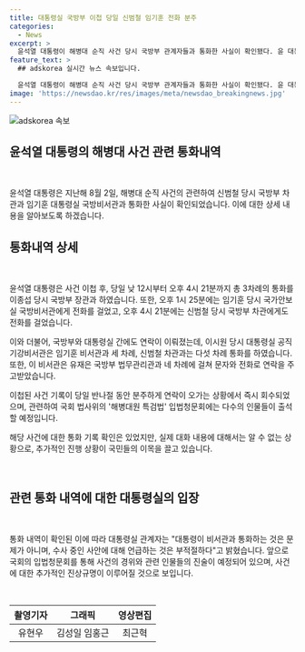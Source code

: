 ```yaml
---
title: 대통령실 국방부 이첩 당일 신범철 임기훈 전화 분주
categories:
  - News
excerpt: >
  윤석열 대통령이 해병대 순직 사건 당시 국방부 관계자들과 통화한 사실이 확인됐다. 윤 대통령은 사건 기록이 경찰에 이첩된 직후 국방부 장관과 국방비서관, 국방부 차관과 각각 통화했으며 대통령실 공직기강비서관 역시 관계자들과 연락을 주고받았다. 이에 대해 대통령실은 대통령과 비서관 간 통화는 문제가 아니라며 수사 중인 사안에 언급하는 것은 부적절하다고 설명했다. 해당 사건과 관련하여 국회 법사위는 다수의 관계자들을 청문회에 출석시킬 예정이다.
feature_text: >
  ## adskorea 실시간 뉴스 속보입니다.

  윤석열 대통령이 해병대 순직 사건 당시 국방부 관계자들과 통화한 사실이 확인됐다. 윤 대통령은 사건 기록이 경찰에 이첩된 직후 국방부 장관과 국방비서관, 국방부 차관과 각각 통화했으며 대통령실 공직기강비서관 역시 관계자들과 연락을 주고받았다. 이에 대해 대통령실은 대통령과 비서관 간 통화는 문제가 아니라며 수사 중인 사안에 언급하는 것은 부적절하다고 설명했다. 해당 사건과 관련하여 국회 법사위는 다수의 관계자들을 청문회에 출석시킬 예정이다.
image: 'https://newsdao.kr/res/images/meta/newsdao_breakingnews.jpg'
---
```


<p><img src="https://newsdao.kr/res/images/meta/newsdao_breakingnews.jpg" alt="adskorea 속보" /></p>

<h2 data-ke-size="size26">윤석열 대통령의 해병대 사건 관련 통화내역</h2>

<p data-ke-size="size16">&nbsp;</p>

<p>윤석열 대통령은 지난해 8월 2일, 해병대 순직 사건의 관련하여 신범철 당시 국방부 차관과 임기훈 대통령실 국방비서관과 통화한 사실이 확인되었습니다. 이에 대한 상세 내용을 알아보도록 하겠습니다.</p>

<h2 data-ke-size="size24">통화내역 상세</h2>

<p data-ke-size="size16">&nbsp;</p>

<p>윤석열 대통령은 사건 이첩 후, 당일 낮 12시부터 오후 4시 21분까지 총 3차례의 통화를 이종섭 당시 국방부 장관과 하였습니다. 또한, 오후 1시 25분에는 임기훈 당시 국가안보실 국방비서관에게 전화를 걸었고, 오후 4시 21분에는 신범철 당시 국방부 차관에게도 전화를 걸었습니다.</p>

<p>이와 더불어, 국방부와 대통령실 간에도 연락이 이뤄졌는데, 이시원 당시 대통령실 공직기강비서관은 임기훈 비서관과 세 차례, 신범철 차관과는 다섯 차례 통화를 하였습니다. 또한, 이 비서관은 유재은 국방부 법무관리관과 네 차례에 걸쳐 문자와 전화로 연락을 주고받았습니다.</p>

<p>이첩된 사건 기록이 당일 반나절 동안 분주하게 연락이 오가는 상황에서 즉시 회수되었으며, 관련하여 국회 법사위의 '해병대원 특검법' 입법청문회에는 다수의 인물들이 출석할 예정입니다.</p>

<p>해당 사건에 대한 통화 기록 확인은 있었지만, 실제 대화 내용에 대해서는 알 수 없는 상황으로, 추가적인 진행 상황이 국민들의 이목을 끌고 있습니다.</p>

<p data-ke-size="size16">&nbsp;</p>

<h2 data-ke-size="size24">관련 통화 내역에 대한 대통령실의 입장</h2>

<p data-ke-size="size16">&nbsp;</p>

<p>통화 내역이 확인된 이에 따라 대통령실 관계자는 "대통령이 비서관과 통화하는 것은 문제가 아니며, 수사 중인 사안에 대해 언급하는 것은 부적절하다"고 밝혔습니다. 앞으로 국회의 입법청문회를 통해 사건의 경위와 관련 인물들의 진술이 예정되어 있으며, 사건에 대한 추가적인 진상규명이 이루어질 것으로 보입니다.</p>

<p data-ke-size="size16">&nbsp;</p>

<table>
  <thead>
    <tr>
      <th style="text-align: center;">촬영기자</th>
      <th style="text-align: center;">그래픽</th>
      <th style="text-align: center;">영상편집</th>
    </tr>
  </thead>
  <tbody>
    <tr>
      <td style="text-align: center;">유현우</td>
      <td style="text-align: center;">김성일 임홍근</td>
      <td style="text-align: center;">최근혁</td>
    </tr>
  </tbody>
</table>

<p data-ke-size="size16"></p>

